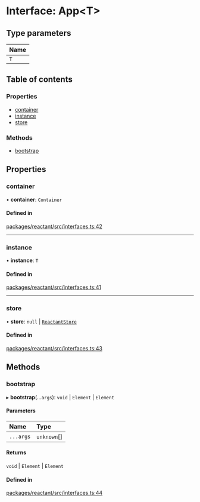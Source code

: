 # Interface: App<T\>

## Type parameters

| Name |
| :------ |
| `T` |

## Table of contents

### Properties

- [container](App.md#container)
- [instance](App.md#instance)
- [store](App.md#store)

### Methods

- [bootstrap](App.md#bootstrap)

## Properties

### container

• **container**: `Container`

#### Defined in

[packages/reactant/src/interfaces.ts:42](https://github.com/unadlib/reactant/blob/f9546913/packages/reactant/src/interfaces.ts#L42)

___

### instance

• **instance**: `T`

#### Defined in

[packages/reactant/src/interfaces.ts:41](https://github.com/unadlib/reactant/blob/f9546913/packages/reactant/src/interfaces.ts#L41)

___

### store

• **store**: ``null`` \| [`ReactantStore`](../modules.md#reactantstore)

#### Defined in

[packages/reactant/src/interfaces.ts:43](https://github.com/unadlib/reactant/blob/f9546913/packages/reactant/src/interfaces.ts#L43)

## Methods

### bootstrap

▸ **bootstrap**(...`args`): `void` \| `Element` \| `Element`

#### Parameters

| Name | Type |
| :------ | :------ |
| `...args` | `unknown`[] |

#### Returns

`void` \| `Element` \| `Element`

#### Defined in

[packages/reactant/src/interfaces.ts:44](https://github.com/unadlib/reactant/blob/f9546913/packages/reactant/src/interfaces.ts#L44)
